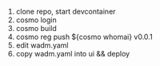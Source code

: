1. clone repo, start devcontainer
2. cosmo login
3. cosmo build
4. cosmo reg push ${cosmo whomai} v0.0.1
5. edit wadm.yaml
6. copy wadm.yaml into ui && deploy